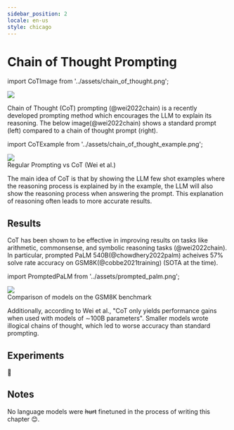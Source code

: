 ```yaml
---
sidebar_position: 2
locale: en-us
style: chicago
---
```


# Chain of Thought Prompting

import CoTImage from '../assets/chain_of_thought.png';

<div style={{textAlign: 'center'}}>
  <img src={CoTImage} style={{width: "250px"}} />
</div>

Chain of Thought (CoT) prompting (@wei2022chain) is a recently developed prompting
method which encourages the LLM to explain its reasoning. The below image(@wei2022chain) 
shows a standard prompt (left) compared to a chain of thought prompt (right).


import CoTExample from '../assets/chain_of_thought_example.png';

<div style={{textAlign: 'center'}}>
  <img src={CoTExample} style={{width: "750px"}} />
</div>

<div style={{textAlign: 'center'}}>
Regular Prompting vs CoT (Wei et al.)
</div>

The main idea of CoT is that by showing the LLM few shot examples where the reasoning
process is explained by in the example, the LLM will also show the reasoning process
when answering the prompt. This explanation of reasoning often leads to more accurate
results.

## Results

CoT has been shown to be effective in improving results on tasks like 
arithmetic, commonsense, and symbolic reasoning tasks (@wei2022chain). 
In particular, prompted PaLM 540B(@chowdhery2022palm) acheives 57% solve 
rate accuracy on GSM8K(@cobbe2021training) (SOTA at the time).

import PromptedPaLM from '../assets/prompted_palm.png';

<div style={{textAlign: 'center'}}>
  <img src={PromptedPaLM} style={{width: "300px"}} />
</div>

<div style={{textAlign: 'center'}}>
Comparison of models on the GSM8K benchmark
</div>

Additionally, according to Wei et al., "CoT only yields performance gains when used with models of ∼100B parameters". Smaller models wrote illogical chains of thought, which led to worse accuracy than standard prompting. 

## Experiments

🚧

## Notes

No language models were ~~hurt~~ finetuned in the process of writing this chapter 😊.
